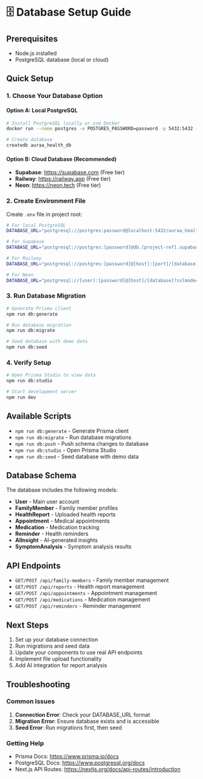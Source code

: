 # 🗄️ Database Setup Guide

## Prerequisites
- Node.js installed
- PostgreSQL database (local or cloud)

## Quick Setup

### 1. Choose Your Database Option

#### Option A: Local PostgreSQL
```bash
# Install PostgreSQL locally or use Docker
docker run --name postgres -e POSTGRES_PASSWORD=password -p 5432:5432 -d postgres

# Create database
createdb auraa_health_db
```

#### Option B: Cloud Database (Recommended)
- **Supabase**: https://supabase.com (Free tier)
- **Railway**: https://railway.app (Free tier)
- **Neon**: https://neon.tech (Free tier)

### 2. Create Environment File
Create `.env` file in project root:

```bash
# For local PostgreSQL
DATABASE_URL="postgresql://postgres:password@localhost:5432/auraa_health_db?schema=public"

# For Supabase
DATABASE_URL="postgresql://postgres:[password]@db.[project-ref].supabase.co:5432/postgres"

# For Railway
DATABASE_URL="postgresql://postgres:[password]@[host]:[port]/[database]"

# For Neon
DATABASE_URL="postgresql://[user]:[password]@[host]/[database]?sslmode=require"
```

### 3. Run Database Migration
```bash
# Generate Prisma client
npm run db:generate

# Run database migration
npm run db:migrate

# Seed database with demo data
npm run db:seed
```

### 4. Verify Setup
```bash
# Open Prisma Studio to view data
npm run db:studio

# Start development server
npm run dev
```

## Available Scripts

- `npm run db:generate` - Generate Prisma client
- `npm run db:migrate` - Run database migrations
- `npm run db:push` - Push schema changes to database
- `npm run db:studio` - Open Prisma Studio
- `npm run db:seed` - Seed database with demo data

## Database Schema

The database includes the following models:
- **User** - Main user account
- **FamilyMember** - Family member profiles
- **HealthReport** - Uploaded health reports
- **Appointment** - Medical appointments
- **Medication** - Medication tracking
- **Reminder** - Health reminders
- **AIInsight** - AI-generated insights
- **SymptomAnalysis** - Symptom analysis results

## API Endpoints

- `GET/POST /api/family-members` - Family member management
- `GET/POST /api/reports` - Health report management
- `GET/POST /api/appointments` - Appointment management
- `GET/POST /api/medications` - Medication management
- `GET/POST /api/reminders` - Reminder management

## Next Steps

1. Set up your database connection
2. Run migrations and seed data
3. Update your components to use real API endpoints
4. Implement file upload functionality
5. Add AI integration for report analysis

## Troubleshooting

### Common Issues

1. **Connection Error**: Check your DATABASE_URL format
2. **Migration Error**: Ensure database exists and is accessible
3. **Seed Error**: Run migrations first, then seed

### Getting Help

- Prisma Docs: https://www.prisma.io/docs
- PostgreSQL Docs: https://www.postgresql.org/docs
- Next.js API Routes: https://nextjs.org/docs/api-routes/introduction




